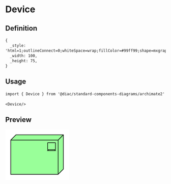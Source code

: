 # Device

## Definition

```
{
  _style: 'html=1;outlineConnect=0;whiteSpace=wrap;fillColor=#99ff99;shape=mxgraph.archimate.tech;techType=device',
  _width: 100,
  _height: 75,
}
```

## Usage

```
import { Device } from '@diac/standard-components-diagrams/archimate2'

<Device/>
```

## Preview

<img src="./device.png" width="200"/>
